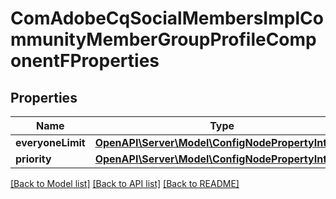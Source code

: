 # ComAdobeCqSocialMembersImplCommunityMemberGroupProfileComponentFProperties

## Properties
Name | Type | Description | Notes
------------ | ------------- | ------------- | -------------
**everyoneLimit** | [**OpenAPI\Server\Model\ConfigNodePropertyInteger**](ConfigNodePropertyInteger.md) |  | [optional] 
**priority** | [**OpenAPI\Server\Model\ConfigNodePropertyInteger**](ConfigNodePropertyInteger.md) |  | [optional] 

[[Back to Model list]](../README.md#documentation-for-models) [[Back to API list]](../README.md#documentation-for-api-endpoints) [[Back to README]](../README.md)


